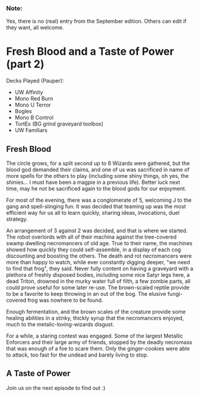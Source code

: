 ### Note:
Yes, there is no (real) entry from the September edition. Others can edit if they want, all welcome.

# Fresh Blood and a Taste of Power (part 2)
Decks Played (Pauper):
- UW Affinity
- Mono Red Burn
- Mono U Terror
- Bogles
- Mono B Control
- TortEx (BG grind graveyard toolbox)
- UW Familiars

## Fresh Blood
The circle grows, for a split second up to 6 Wizards were gathered, but the blood god demanded their claims, and one of us was sacrificed in name of more spells for the others to play (including some shiny things, oh yes, the shinies... I must have been a magpie in a previous life). Better luck next time, may he not be sacrificed again to the blood gods for our enjoyment.

For most of the evening, there was a conglomerate of 5, welcoming J to the gang and spell-slinging fun. It was decided that teaming up was the most efficient way for us all to learn quickly, sharing ideas, invocations, duel strategy. 

An arrangement of 3 against 2 was decided, and that is where we started. The robot overlords with all of their machina against the tree-covered swamp dwelling necromancers of old age. True to their name, the machines showed how quickly they could self-assemble, in a display of each cog discounting and boosting the others. The death and rot necromancers were more than happy to watch, while ever constantly digging deeper, "we need to find that frog", they said. Never fully content on having a graveyard with a plethora of freshly disposed bodies, including some nice Satyr legs here, a dead Triton, drowned in the murky water full of filth, a few zombie parts, all could prove useful for some later re-use. The brown-scaled reptile provide to be a favorite to keep throwing in an out of the bog. The elusive fungi-covered frog was nowhere to be found.

Enough fermentation, and the brown scales of the creature provide some healing abilities in a stinky, thickly syrup that the necromancers enjoyed, much to the metalic-loving-wizards disgust. 

For a while, a staring contest was engaged. Some of the largest Metallic Enforcers and their large army of friends, stopped by the deadly necromass that was enough of a foe to scare them. Only the ginger-cookies were able to attack, too fast for the undead and barely living to stop.

## A Taste of Power


Join us on the next episode to find out :)